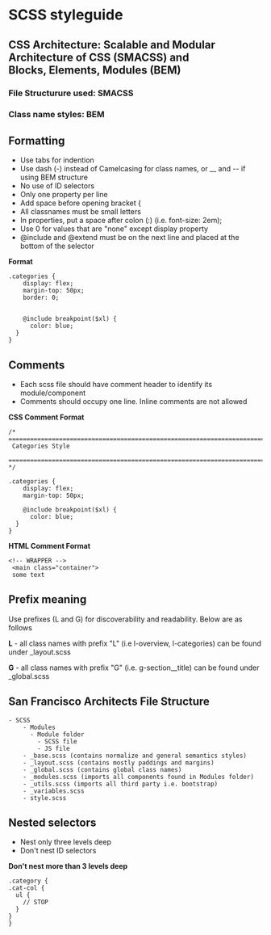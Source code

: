 # SCSS styleguide

## CSS Architecture: Scalable and Modular Architecture of CSS (SMACSS) and <br> Blocks, Elements, Modules (BEM)

### File Structurure used: SMACSS
  
### Class name styles: BEM 

  ## Formatting
  - Use tabs for indention
  - Use dash (-) instead of Camelcasing for class names, or __ and -- if using BEM structure
  - No use of ID selectors
  - Only one property per line
  - Add space before opening bracket { 
  - All classnames must be small letters
  - In properties, put a space after colon (:) (i.e. font-size: 2em);
  - Use 0 for values that are "none" except display property
  - @include and @extend must be on the next line and placed at the bottom of the selector 
  
  **Format**
  ```
  .categories {
	  display: flex;
	  margin-top: 50px;
	  border: 0;
	  
	  
	  @include breakpoint($xl) {
	  	color: blue;
	}
  }
  ```
  ## Comments
  - Each scss file should have comment header to identify its module/component
  - Comments should occupy one line. Inline comments are not allowed 
  
  **CSS Comment Format**
  ```
  /* ==========================================================================
   Categories Style
   ========================================================================== */
  
  .categories {
	  display: flex;
	  margin-top: 50px;
	  
	  @include breakpoint($xl) {
	  	color: blue;
	}
  }
  ```
  
   **HTML Comment Format**
   ```
   <!-- WRAPPER -->
	<main class="container">
	some text
   ```
    
   ## Prefix meaning
   
   Use prefixes (L and G) for discoverability and readability. Below are as follows
   
   **L** - all class names with prefix "L" (i.e l-overview, l-categories) can be found under _layout.scss
   
   **G** - all class names with prefix "G" (i.e. g-section__title) can be found under _global.scss 
   
  ## San Francisco Architects File Structure
  
  ```
  - SCSS
      - Modules
        - Module folder
          - SCSS file
          - JS file
      - _base.scss (contains normalize and general semantics styles)
      - _layout.scss (contains mostly paddings and margins)
      - _global.scss (contains global class names)
      - _modules.scss (imports all components found in Modules folder)
      - _utils.scss (imports all third party i.e. bootstrap)
      - _variables.scss
      - style.scss
 ```
 
  ## Nested selectors
  - Nest only three levels deep
  - Don't nest ID selectors
   
   **Don't nest more than 3 levels deep**   

  ```
  .category {
  .cat-col {
    ul {
      // STOP
    }
  }
}
  ```
